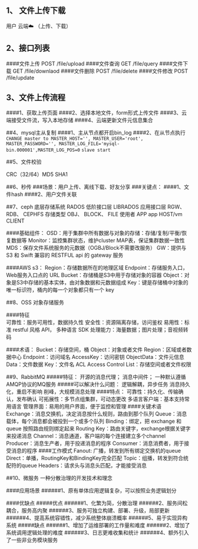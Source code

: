 ## 1、 文件上传下载
用户  云端☁️ （上传、下载）

## 2、接口列表
####文件上传    POST /file/upload
####文件查询    GET /file/query
####文件下载    GET /file/downlaod
####文件删除    POST /file/delete
####文件修改    POST /file/update

## 3、文件上传流程
####1、获取上传页面
####2、选择本地文件，form形式上传文件
####3、云端接受文件流，写入本地存储
####4、云端更新文件元信息集合

##4、mysql主从复制
####1、主从节点都开启bin_log
####2、在从节点执行
`CHANGE master to MASTER_HOST='', MASTER_USER='root', MASTER_PASSWORD='', MASTER_LOG_FILE='mysql-bin.000001',MASTER_LOG_POS=0`
`slave start`

##5、文件校验

CRC（32/64）MD5  SHA1

##6、秒传
###场景：用户上传、离线下载、好友分享
###关键点：
####1、文件hash
####2、用户文件关联

##7、ceph
    底层存储系统 RADOS
    低阶接口层   LIBRADOS
    应用接口层   RGW、    RDB、    CEPHFS
    存储类型     OBJ、    BLOCK、  FILE
    使用者   APP app      HOST/vm CLIENT    


####基础组件：
    OSD：用于集群中所有数据与对象的存储：存储/复制/平衡/恢复数据等
    Monitor：监控集群状态，维护cluster MAP表，保证集群数据一致性
    MDS：保存文件系统服务的元数据（OGBJ/Block不需要改服务）
    GW：提供与S3 和 Swift 兼容的 RESTFUL api 的 gateway 服务

####AWS s3：
    Region：存储数据所在的地理区域
    Endpoint：存储服务入口，Web服务入口点的 URL
    Bucket：存储桶是S3中用于存储对象的容器
    Object：对象是S3中存储的基本实体，由对象数据和元数据组成
    Key：键是存储桶中对象的唯一标识符，桶内的每一个对象都只有一个 key

##8、OSS
对象存储服务

####特征  
    可靠性：服务可用性，数据持久性
    安全性：资源隔离存储，访问鉴权
    易用性：标准 restful 风格 API， 多种语言 SDK
    处理能力：海量数据；图片处理；音视频转码

####术语：
    Bucket：存储空间，桶
    Object：对象或者文件
    Region：区域或者数据中心
    Endpoint：访问域名
    AccessKey：访问密钥
    ObjectData：文件元信息
    Data：文件数据
    Key：文件名
    ACL Access Control List：存储空间或者文件权限

##9、RabbitMQ
#####特征：
    开源的消息代理；
    消息中间件；
    一种默认遵循AMQP协议的MQ服务
#####可以解决什么问题：
    逻辑解耦，异步任务
    消息持久化，重启不影响
    削峰，大规模消息处理
####特点：
    可靠性：持久化、传输确认，发布确认
    可拓展性：多节点组集群，可动态更改
    多语言客户端：基本支持常用语言
    管理界面：易用的用户界面，便于监控和管理
####关键术语
    Exchange：消息交换机，决定消息按什么规则，路由到那个队列
    Queue：消息载体，每个消息都会被投到一个或多个队列
    Binding：绑定，把 exchange 和 queue 按照路由规则绑定起来
    Routing Key：路由关键字，exchange根据关键字来投递消息
    Channel：消息通道，客户端的每个连接建立多个channel
    Producer：消息生产者，用于投递消息的程序
    Consumer：消息消费者，用于接受消息的程序
####工作模式
    Fanout: 广播，转发到所有绑定交换机的queue
    Direct：单播，RoutingKey和BindingKey完全匹配
    Topic：组播，转发到符合统配符的queue
    Headers：请求头与消息头匹配，才能接受消息

##10、微服务
一种分散治理的开发技术和理念

####应用场景
######1、原有单体应用逻辑复杂，可以按照业务逻辑划分

####优缺点
#####优点
######1、化繁为简，分散治理
######2、服务间松耦合，服务高内聚
######3、服务可独立构建、部署、升级，局部更新
######4、提高系统容错性，减少系统整体崩溃概率
######5、易于实现异构系统
#####缺点
######1、增加了运维部署的工作量和难度
######2、增加了系统调用逻辑处理的难度
######3、日志更难收集和统计
######4、额外引入了一些非业务模块服务